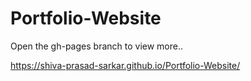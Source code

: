 # Portfolio-Website

Open the gh-pages branch to view more..

https://shiva-prasad-sarkar.github.io/Portfolio-Website/
